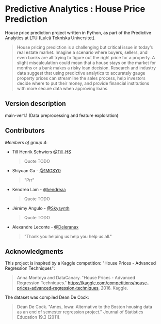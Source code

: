 # Predictive Analytics : House Price Prediction

House price prediction project written in Python, as part of the Predictive Analytics at LTU (Luleå Tekniska
Universitet).

> House pricing prediction is a challenging but critical issue in today’s real estate market. Imagine a scenario where
> buyers, sellers, and even banks are all trying to figure out the right price for a property. A slight miscalculation
> could mean that a house stays on the market for months or a bank makes a risky loan decision. Research and industry
> data suggest that using predictive analytics to accurately gauge property prices can streamline the sales process,
> help investors decide where to put their money, and provide financial institutions with more secure data when
> approving loans.

## Version description
main-ver1.1
(Data preprocessing and feature exploration)

## Contributors
*Members of group 4*:
- Till Henrik Schwiers [@Till-HS](https://github.com/Till-HS)
    > Quote TODO
- Shiyuan Gu - [@1MGSY0](https://github.com/1MGSY0)
    > "Prr"
- Kendrea Lam - [@kendreaa](https://github.com/kendreaa)
    > Quote TODO
- Jérémy Angulo - [@Skysynth](https://github.com/Skysynth)
    > Quote TODO
- Alexandre Leconte - [@Deleranax](https://github.com/Deleranax)
    > "Thank you helping us help you help us all."

## Acknowledgments

This project is inspired by a Kaggle competition: "House Prices - Advanced Regression Techniques":
> Anna Montoya and DataCanary. "House Prices - Advanced Regression Techniques."
> https://kaggle.com/competitions/house-prices-advanced-regression-techniques, 2016. Kaggle.

The dataset was compiled Dean De Cock:
> Dean De Cock. "Ames, Iowa: Alternative to the Boston housing data as an end of semester regression project." Journal
> of Statistics Education 19.3 (2011).
